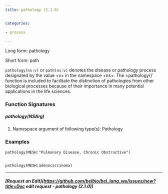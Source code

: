 ```yaml
---
title: pathology (2.1.0)


categories:

- process

---
```

<!-- COMPUTER GENERATED PAGE!!! DO NOT EDIT DIRECTLY  -->
<!--    must be changed in scripts/templates.py which is processed by scripts/update_refs.py -->

Long form: pathology

Short form: path

`pathology(ns:v)` or `path(ns:v)` denotes the disease or pathology process designated by the value +v+ in the namespace +ns+. The +pathology()` function is included to facilitate the distinction of pathologies from other biological processes because of their importance in many potential applications in the life sciences.




### Function Signatures

##### pathology(NSArg)

1. Namespace argument of following type(s): Pathology



### Examples


    pathology(MESH:"Pulmonary Disease, Chronic Obstructive")


    pathology(MESH:adenocarcinoma)



---
##### [Request an Edit](https://github.com/belbio/bel_lang_ws/issues/new?title=Doc edit request - pathology (2.1.0))